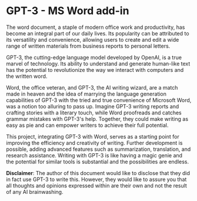 # GPT-3 - MS Word add-in

The word document, a staple of modern office work and productivity, has become an integral part of our daily lives. Its popularity can be attributed to its versatility and convenience, allowing users to create and edit a wide range of written materials from business reports to personal letters.

GPT-3, the cutting-edge language model developed by OpenAI, is a true marvel of technology. Its ability to understand and generate human-like text has the potential to revolutionize the way we interact with computers and the written word.

Word, the office veteran, and GPT-3, the AI writing wizard, are a match made in heaven and the idea of marrying the language generation capabilities of GPT-3 with the tried and true convenience of Microsoft Word, was a notion too alluring to pass up. Imagine GPT-3 writing reports and crafting stories with a literary touch, while Word proofreads and catches grammar mistakes with GPT-3's help. Together, they could make writing as easy as pie and can empower writers to achieve their full potential.

This project, integrating GPT-3 with Word, serves as a starting point for improving the efficiency and creativity of writing. Further development is possible, adding advanced features such as summarization, translation, and research assistance. Writing with GPT-3 is like having a magic genie and the potential for similar tools is substantial and the possibilities are endless.

**Disclaimer**: The author of this document would like to disclose that they did in fact use GPT-3 to write this. However, they would like to assure you that all thoughts and opinions expressed within are their own and not the result of any AI brainwashing.
